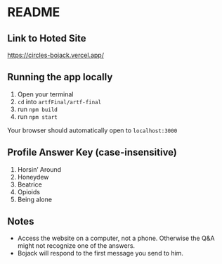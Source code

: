 # README
## Link to Hoted Site
https://circles-bojack.vercel.app/
## Running the app locally
1. Open your terminal
2. `cd` into `artfFinal/artf-final`
3. run `npm build`
4. run `npm start`

Your browser should automatically open to `localhost:3000`

## Profile Answer Key (case-insensitive)
1. Horsin’ Around
2. Honeydew
3. Beatrice
4. Opioids 
5. Being alone

## Notes
* Access the website on a computer, not a phone. Otherwise the Q&A might not recognize one of the answers.
* Bojack will respond to the first message you send to him.
